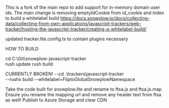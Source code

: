 This is a fork of the main repo to add support for in-memory domain user ids.
The main change is removing emptyIdCookie from id_cookie and index
to build a whitelabel build 
https://docs.snowplow.io/docs/collecting-data/collecting-from-own-applications/javascript-trackers/web-tracker/hosting-the-javascript-tracker/creating-a-whitelabel-build/

updated tracker.lite.config.ts to contain plugins necessary

HOW TO BUILD 

cd C:\Git\snowplow-javascript-tracker\
rush update
rush build

CURRENTLY BROKEN!
--cd .\trackers\javascript-tracker\
--rushx build --whitelabel=FliptoGlobalSnowplowNamespace

Take the code built for snowplow.lite and rename to ftsa.js and ftsa.js.map
Ensure you rename the mapping url and remove any header text from ftsa as well!
Publish to Azure Storage and clear CDN